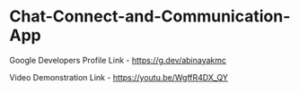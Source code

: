 # Chat-Connect-and-Communication-App

Google Developers Profile Link - https://g.dev/abinayakmc

Video Demonstration Link - https://youtu.be/WgffR4DX_QY
